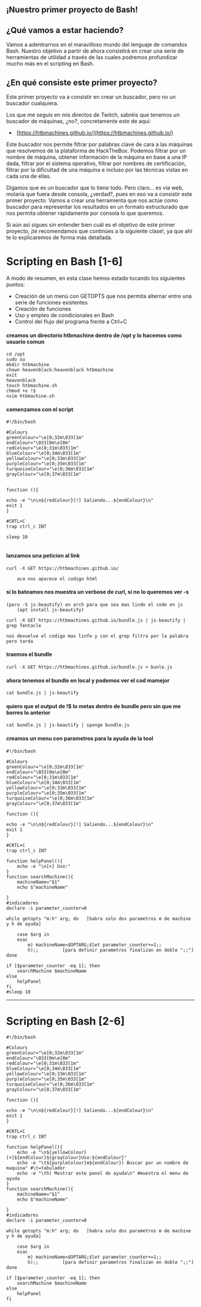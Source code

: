 ## ¡Nuestro primer proyecto de Bash!

## ¿Qué vamos a estar haciendo?

Vamos a adentrarnos en el maravilloso mundo del lenguaje de comandos Bash. Nuestro objetivo a partir de ahora consistirá en crear una serie de herramientas de utilidad a través de las cuales podremos profundizar mucho más en el scripting en Bash.

## ¿En qué consiste este primer proyecto?

Este primer proyecto va a consistir en crear un buscador, pero no un buscador cualquiera.

Los que me seguís en mis directos de Twitch, sabréis que tenemos un buscador de máquinas, ¿no?, concretamente este de aquí:

-  [https://htbmachines.github.io/](https://htbmachines.github.io/)

Este buscador nos permite filtrar por palabras clave de cara a las máquinas que resolvemos de la plataforma de HackTheBox. Podemos filtrar por un nombre de máquina, obtener información de la máquina en base a una IP dada, filtrar por el sistema operativo, filtrar por nombres de certificación, filtrar por la dificultad de una máquina e incluso por las técnicas vistas en cada una de ellas.

Digamos que es un buscador que lo tiene todo. Pero claro… es vía web, molaría que fuera desde consola, ¿verdad?, pues en eso va a consistir este primer proyecto. Vamos a crear una herramienta que nos actúe como buscador para representar los resultados en un formato estructurado que nos permita obtener rápidamente por consola lo que queremos.

Si aún así sigues sin entender bien cuál es el objetivo de este primer proyecto, ¡te recomendamos que continúes a la siguiente clase!, ya que ahí te lo explicaremos de forma más detallada.

# Scripting en Bash [1-6]

A modo de resumen, en esta clase hemos estado tocando los siguientes puntos:

- Creación de un menú con GETOPTS que nos permita alternar entre una serie de funciones existentes
- Creación de funciones
- Uso y empleo de condicionales en Bash
- Control del flujo del programa frente a Ctrl+C

#### creamos un directorio htbmachine dentro de /opt y lo hacemos como usuario comun

```
cd /opt
sudo su
mkdir htbmachine 
chown heavenblack:heavenblack htbmachine
exit 
heavenblack
touch htbmachine.sh
chmod +x !$
nvim htbmachine.sh
```

#### comenzamos con el script

```
#!/bin/bash

#Colours
greenColour="\e[0;32m\033[1m"
endColour="\033[0m\e[0m"
redColour="\e[0;31m\033[1m"
blueColour="\e[0;34m\033[1m"
yellowColour="\e[0;33m\033[1m"
purpleColour="\e[0;35m\033[1m"
turquoiseColour="\e[0;36m\033[1m"
grayColour="\e[0;37m\033[1m"


function (){

echo -e "\n\n${redColour}[!] Saliendo...${endColour}\n"
exit 1
}

#CRTL+C
trap ctrl_c INT 

sleep 10


```

#### lanzamos una peticion al link 

```
curl -X GET https://htbmachines.github.io/

	aca nos aparece el codigo html
```

#### si lo bateamos nos muestra un verbose de curl, si no lo queremos ver -s

	(paru -S js-beautify) en arch para que sea mas lindo el code en js
		(apt install js-beautify)

```
curl -X GET https://htbmachines.github.io/bundle.js | js-beautify | grep Tentacle

nos devuelve el codigo mas linfo y con el grep filtra por la palabra pero tarda
```

#### traemos el bundle 

```
curl -X GET https://htbmachines.github.io/bundle.js > bunle.js
```

#### ahora tenemos el bundle en local y podemos ver el cod mamejor

```
cat bundle.js | js-beautify
```

#### quiero que el output de !$ lo metas dentro de bundle pero sin que me borres lo anterior

```
cat bundle.js | js-beautify | sponge bundle.js
```

#### creamos un menu con parametros para la ayuda de la tool

```
#!/bin/bash

#Colours
greenColour="\e[0;32m\033[1m"
endColour="\033[0m\e[0m"
redColour="\e[0;31m\033[1m"
blueColour="\e[0;34m\033[1m"
yellowColour="\e[0;33m\033[1m"
purpleColour="\e[0;35m\033[1m"
turquoiseColour="\e[0;36m\033[1m"
grayColour="\e[0;37m\033[1m"

function (){

echo -e "\n\n${redColour}[!] Saliendo...${endColour}\n"
exit 1
}

#CRTL+C
trap ctrl_c INT 

function helpPanel(){
	echo -e "\n[+] Uso:"
}
function searchMachine(){
	machineName="$1"
	echo $"machineName"

}
#indicadores
declare -i parameter_counter=0

while getopts "m:h" arg; do   [habra solo dos parametros m de machine y h de ayuda]

	case $arg in    
	esac
		m) machineName=$OPTARG;$let parameter_counter+=1;;
		h);;         [para definir parametros finalizan en doble ";;"]
done

if [$parameter_counter -eq 1]; then
	searchMachine $machineName
else
	helpPanel
fi
#sleep 10

```

----------------------------------------------
# Scripting en Bash [2-6]

```
#!/bin/bash

#Colours
greenColour="\e[0;32m\033[1m"
endColour="\033[0m\e[0m"
redColour="\e[0;31m\033[1m"
blueColour="\e[0;34m\033[1m"
yellowColour="\e[0;33m\033[1m"
purpleColour="\e[0;35m\033[1m"
turquoiseColour="\e[0;36m\033[1m"
grayColour="\e[0;37m\033[1m"

function (){

echo -e "\n\n${redColour}[!] Saliendo...${endColour}\n"
exit 1
}

#CRTL+C
trap ctrl_c INT 

function helpPanel(){
	echo -e "\n${yellowColour}[+]${endColour}${grayColour}Uso:${endColour}"
	echo -e "\t${purpleColour}m${endColour}) Buscar por un nombre de maquina" #\t=tabulador
	echo -e "\th) Mostrar este panel de ayuda\n" #muestra el menu de ayuda
}
function searchMachine(){
	machineName="$1"
	echo $"machineName"

}
#indicadores
declare -i parameter_counter=0

while getopts "m:h" arg; do   [habra solo dos parametros m de machine y h de ayuda]

	case $arg in    
	esac
		m) machineName=$OPTARG;$let parameter_counter+=1;;
		h);;         [para definir parametros finalizan en doble ";;"]
done

if [$parameter_counter -eq 1]; then
	searchMachine $machineName
else
	helpPanel
fi
```